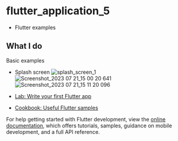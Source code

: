 # flutter_application_5
- Flutter examples 

## What I do
Basic examples
- Splash screen
  ![splash_screen_1](https://github.com/sevgitr/flutter_example/assets/49620686/a3ba8a84-7859-4423-96cd-481ea96f84f9)
  ![Screenshot_2023 07 21_15 00 20 641](https://github.com/sevgitr/flutter_example/assets/49620686/23eef2f4-acbc-48b6-8ab7-ea19c83e993e)
  ![Screenshot_2023 07 21_15 11 20 096](https://github.com/sevgitr/flutter_example/assets/49620686/cbcd93f2-4578-4484-88df-b66e07510865)




- [Lab: Write your first Flutter app](https://docs.flutter.dev/get-started/codelab)
- [Cookbook: Useful Flutter samples](https://docs.flutter.dev/cookbook)

For help getting started with Flutter development, view the
[online documentation](https://docs.flutter.dev/), which offers tutorials,
samples, guidance on mobile development, and a full API reference.
